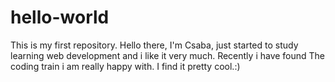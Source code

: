 # hello-world
This is my first repository.
Hello there, I'm Csaba, just started to study learning web development and i like it very much.
Recently i have found The coding train i am really happy with. I find it pretty cool.:)
